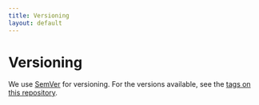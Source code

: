 ```yaml
---
title: Versioning
layout: default
---
```

# Versioning

We use [SemVer](http://semver.org/) for versioning. For the versions available, see the [tags on this repository](https://github.com/tonybierman/Universal-Report-Core/tags).